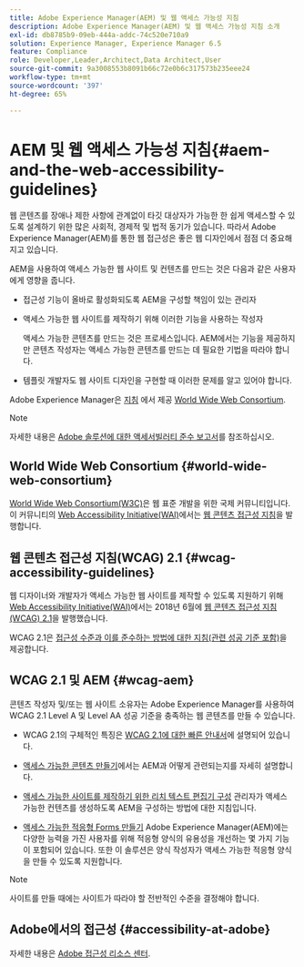 ```yaml
---
title: Adobe Experience Manager(AEM) 및 웹 액세스 가능성 지침
description: Adobe Experience Manager(AEM) 및 웹 액세스 가능성 지침 소개
exl-id: db8785b9-09eb-444a-addc-74c520e710a9
solution: Experience Manager, Experience Manager 6.5
feature: Compliance
role: Developer,Leader,Architect,Data Architect,User
source-git-commit: 9a3008553b8091b66c72e0b6c317573b235eee24
workflow-type: tm+mt
source-wordcount: '397'
ht-degree: 65%

---
```


# AEM 및 웹 액세스 가능성 지침{#aem-and-the-web-accessibility-guidelines}

웹 콘텐츠를 장애나 제한 사항에 관계없이 타깃 대상자가 가능한 한 쉽게 액세스할 수 있도록 설계하기 위한 많은 사회적, 경제적 및 법적 동기가 있습니다. 따라서 Adobe Experience Manager(AEM)를 통한 웹 접근성은 좋은 웹 디자인에서 점점 더 중요해지고 있습니다.

AEM을 사용하여 액세스 가능한 웹 사이트 및 컨텐츠를 만드는 것은 다음과 같은 사용자에게 영향을 줍니다.

* 접근성 기능이 올바로 활성화되도록 AEM을 구성할 책임이 있는 관리자

* 액세스 가능한 웹 사이트를 제작하기 위해 이러한 기능을 사용하는 작성자

  액세스 가능한 콘텐츠를 만드는 것은 프로세스입니다. AEM에서는 기능을 제공하지만 콘텐츠 작성자는 액세스 가능한 콘텐츠를 만드는 데 필요한 기법을 따라야 합니다.

* 템플릿 개발자도 웹 사이트 디자인을 구현할 때 이러한 문제를 알고 있어야 합니다.

Adobe Experience Manager은 [지침](#wcag-accessibility-guidelines) 에서 제공 [World Wide Web Consortium](#world-wide-web-consortium).

>[!NOTE]
>
>자세한 내용은 [Adobe 솔루션에 대한 액세서빌러티 준수 보고서](https://www.adobe.com/accessibility/compliance.html)를 참조하십시오.

## World Wide Web Consortium {#world-wide-web-consortium}

[World Wide Web Consortium(W3C)](https://www.w3.org/)은 웹 표준 개발을 위한 국제 커뮤니티입니다. 이 커뮤니티의 [Web Accessibility Initiative(WAI)](https://www.w3.org/WAI/)에서는 [웹 콘텐츠 접근성 지침](#wcag-accessibility-guidelines)을 발행합니다.

## 웹 콘텐츠 접근성 지침(WCAG) 2.1 {#wcag-accessibility-guidelines}

웹 디자이너와 개발자가 액세스 가능한 웹 사이트를 제작할 수 있도록 지원하기 위해 [Web Accessibility Initiative(WAI)](https://www.w3.org/WAI/)에서는 2018년 6월에 [웹 콘텐츠 접근성 지침(WCAG) 2.1](https://www.w3.org/TR/WCAG/)을 발행했습니다.

WCAG 2.1은 [접근성 수준과 이를 준수하는 방법에 대한 지침(관련 성공 기준 포함)](https://www.w3.org/TR/WCAG/#conformance)을 제공합니다.

## WCAG 2.1 및 AEM {#wcag-aem}

콘텐츠 작성자 및/또는 웹 사이트 소유자는 Adobe Experience Manager를 사용하여 WCAG 2.1 Level A 및 Level AA 성공 기준을 충족하는 웹 콘텐츠를 만들 수 있습니다.

* WCAG 2.1의 구체적인 특징은 [WCAG 2.1에 대한 빠른 안내서](/help/managing/qg-wcag.md)에 설명되어 있습니다.

* [액세스 가능한 콘텐츠 만들기](/help/sites-authoring/creating-accessible-content.md)에서는 AEM과 어떻게 관련되는지를 자세히 설명합니다.

* [액세스 가능한 사이트를 제작하기 위한 리치 텍스트 편집기 구성](/help/sites-administering/rte-accessible-content.md)
관리자가 액세스 가능한 컨텐츠를 생성하도록 AEM을 구성하는 방법에 대한 지침입니다.

* [액세스 가능한 적응형 Forms 만들기](/help/forms/using/creating-accessible-adaptive-forms.md)
Adobe Experience Manager(AEM)에는 다양한 능력을 가진 사용자를 위해 적응형 양식의 유용성을 개선하는 몇 가지 기능이 포함되어 있습니다. 또한 이 솔루션은 양식 작성자가 액세스 가능한 적응형 양식을 만들 수 있도록 지원합니다.

>[!NOTE]
>
>사이트를 만들 때에는 사이트가 따라야 할 전반적인 수준을 결정해야 합니다.

## Adobe에서의 접근성 {#accessibility-at-adobe}

자세한 내용은 [Adobe 접근성 리소스 센터](https://www.adobe.com/accessibility/).
